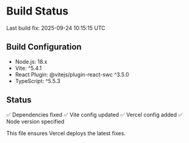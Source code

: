 # Build Status

Last build fix: 2025-09-24 10:15:15 UTC

## Build Configuration
- Node.js: 18.x
- Vite: ^5.4.1
- React Plugin: @vitejs/plugin-react-swc ^3.5.0
- TypeScript: ^5.5.3

## Status
✅ Dependencies fixed
✅ Vite config updated
✅ Vercel config added
✅ Node version specified

This file ensures Vercel deploys the latest fixes.
